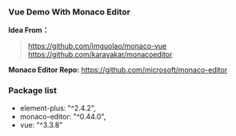 ### Vue Demo With Monaco Editor

**Idea From：** 
> https://github.com/imguolao/monaco-vue  
> https://github.com/karayakar/monacoeditor
> 

**Monaco Editor Repo:** https://github.com/microsoft/monaco-editor

### Package list

* element-plus: "^2.4.2",
* monaco-editor: "^0.44.0",
* vue: "^3.3.8"



